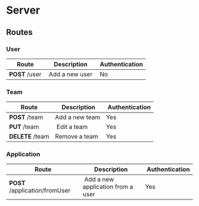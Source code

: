 # Server

## Routes

### User

Route | Description | Authentication
----- | ----------- | --------------
**POST** /user | Add a new user | No

### Team

Route | Description | Authentication
----- | ----------- | --------------
**POST** /team | Add a new team | Yes
**PUT** /team | Edit a team | Yes
**DELETE** /team | Remove a team | Yes

### Application

Route | Description | Authentication
----- | ----------- | --------------
**POST** /application/fromUser | Add a new application from a user | Yes